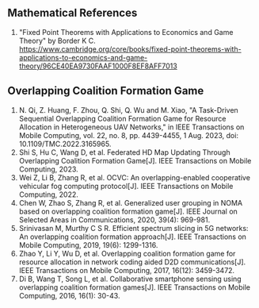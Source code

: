 ## Mathematical References
1. "Fixed Point Theorems with Applications to Economics and Game Theory" by Border K C.  
   https://www.cambridge.org/core/books/fixed-point-theorems-with-applications-to-economics-and-game-theory/96CE40EA9730FAAF1000F8EF8AFF7013


## Overlapping Coalition Formation Game
1. N. Qi, Z. Huang, F. Zhou, Q. Shi, Q. Wu and M. Xiao, "A Task-Driven Sequential Overlapping Coalition Formation Game for Resource Allocation in Heterogeneous UAV Networks," in IEEE Transactions on Mobile Computing, vol. 22, no. 8, pp. 4439-4455, 1 Aug. 2023, doi: 10.1109/TMC.2022.3165965.
2. Shi S, Hu C, Wang D, et al. Federated HD Map Updating Through Overlapping Coalition Formation Game[J]. IEEE Transactions on Mobile Computing, 2023.
3. Wei Z, Li B, Zhang R, et al. OCVC: An overlapping-enabled cooperative vehicular fog computing protocol[J]. IEEE Transactions on Mobile Computing, 2022.
4. Chen W, Zhao S, Zhang R, et al. Generalized user grouping in NOMA based on overlapping coalition formation game[J]. IEEE Journal on Selected Areas in Communications, 2020, 39(4): 969-981.
5. Srinivasan M, Murthy C S R. Efficient spectrum slicing in 5G networks: An overlapping coalition formation approach[J]. IEEE Transactions on Mobile Computing, 2019, 19(6): 1299-1316.
6. Zhao Y, Li Y, Wu D, et al. Overlapping coalition formation game for resource allocation in network coding aided D2D communications[J]. IEEE Transactions on Mobile Computing, 2017, 16(12): 3459-3472.
7. Di B, Wang T, Song L, et al. Collaborative smartphone sensing using overlapping coalition formation games[J]. IEEE Transactions on Mobile Computing, 2016, 16(1): 30-43.
